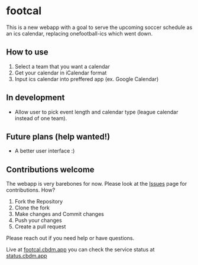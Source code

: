 # footcal 

This is a new webapp with a goal to serve the upcoming soccer schedule as an ics calendar, replacing onefootball-ics which went down.

## How to use
1. Select a team that you want a calendar
2. Get your calendar in iCalendar format
3. Input ics calendar into preffered app (ex. Google Calendar)

## In development
* Allow user to pick event length and calendar type (league calendar instead of one team).

## Future plans (help wanted!)
* A better user interface :)

## Contributions welcome
The webapp is very barebones for now. Please look at the [Issues](https://github.com/cbdm/footcal/issues) page for contributions. How?
1. Fork the Repository
2. Clone the fork 
3. Make changes and Commit  changes
4. Push your changes
5. Create a pull request

Please reach out if you need help or have questions.


Live at [footcal.cbdm.app](https://footcal.cbdm.app) you can check the service status at [status.cbdm.app](https://status.cbdm.app/)
